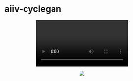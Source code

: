 # aiiv-cyclegan
<p align="center">
  <video src="https://user-images.githubusercontent.com/30401243/222059892-8e775ed3-a84c-40f8-b83e-331422552541.mp4">
</p>
<p align="center">
  <img src="https://user-images.githubusercontent.com/30401243/222060214-4364f6e0-2a5c-4884-a3d7-6712751a133b.png">
</p>
